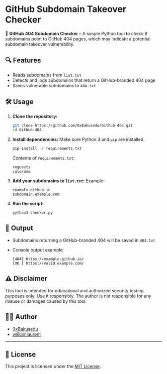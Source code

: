 # GitHub Subdomain Takeover Checker

🚨 **GitHub 404 Subdomain Checker** – A simple Python tool to check if subdomains point to GitHub 404 pages, which may indicate a potential subdomain takeover vulnerability.

## 🔍 Features

- Reads subdomains from `list.txt`
- Detects and logs subdomains that return a GitHub-branded 404 page
- Saves vulnerable subdomains to `404.txt`

## 🛠️ Usage

1. **Clone the repository:**
   ```bash
   git clone https://github.com/0xBakusedu/Github-404.git
   cd Github-404
   ```

2. **Install dependencies:**
   Make sure Python 3 and `pip` are installed.

   ```bash
   pip install -r requirements.txt
   ```

   Contents of `requirements.txt`:
   ```
   requests
   colorama
   ```

3. **Add your subdomains to `list.txt`:**
   Example:
   ```
   example.github.io
   subdomain.example.com
   ```

4. **Run the script:**
   ```bash
   python3 checker.py
   ```

## 📄 Output

- Subdomains returning a GitHub-branded 404 will be saved in `404.txt`
- Console output example:

  ```
  [404] https://example.github.io/
  [OK ] https://valid.example.com/
  ```

## ⚠️ Disclaimer

This tool is intended for educational and authorized security testing purposes only. Use it responsibly. The author is not responsible for any misuse or damages caused by this tool.

## 👨‍💻 Author

- [0xBakusedu](https://github.com/0xBakusedu/)
- [williamlaurent](https://github.com/williamlaurent/)

---

## 📄 License

This project is licensed under the [MIT License](LICENSE).
